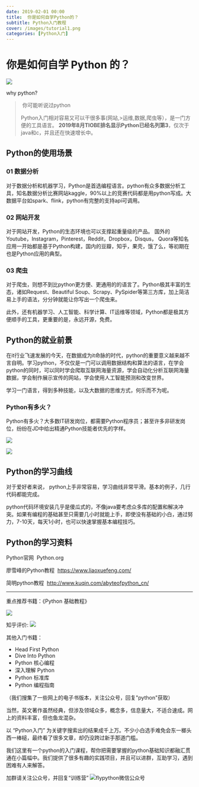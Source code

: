 ```yaml
---
date: 2019-02-01 00:00
title:  你是如何自学Python的？
subtitle: Python入门教程
cover: /images/tutorial1.png
categories: [Python入门]
---
```

# 你是如何自学 Python 的？

![](http://jcjview.github.io/img/flypythonflypython001.jpg)

why python?
 
> 你可能听说过python
>
>Python入门相对容易又可以干很多事(网站,>运维,数据,爬虫等），是一门方便的工具语言。
>**2019年8月TIOBE排名显示Python已经名列第3**，仅次于java和c，并且还在快速增长中。

## Python的使用场景

### 01 数据分析

对于数据分析和机器学习，Python是首选编程语言。python有众多数据分析工具，知名数据分析比赛网站kaggle，90%以上的竞赛代码都是用python写成。大数据平台如spark、flink，python有完整的支持api可调用。
### 02 网站开发
对于网站开发，Python的生态环境也可以支撑起重量级的产品。
国外的Youtube，Instagram，Pinterest，Reddit，Dropbox，Disqus， Quora等知名应用一开始都是基于Python构建，国内的豆瓣，知乎，果壳，饿了么，等初期在也是Python应用的典型。

### 03 爬虫

对于爬虫，则想不到比python更方便、更通用的的语言了。Python极其丰富的生态，诸如Request、Beautiful Soup、Scrapy、PySpider等第三方库，加上简洁易上手的语法，分分钟就能让你写出一个爬虫来。


此外，还有机器学习、人工智能、科学计算、IT运维等领域，Python都是极其方便顺手的工具，更重要的是，永远开源，免费。


## Python的就业前景


在it行业飞速发展的今天，在数据成为it命脉的时代，python的重要意义越来越不言自明。学习python，不仅仅是一门可以调用数据结构和算法的语言，在学会python的同时，可以同时学会爬取互联网海量资源，学会自动化分析互联网海量数据，学会制作展示宣传的网站，学会使用人工智能预测和改变世界。

学习一门语言，得到多种技能，以及大数据的思维方式，何乐而不为呢。

### Python有多火？

Python有多火？大多数IT研发岗位，都需要Python程序员；甚至许多非研发岗位，纷纷在JD中给出精通Python技能者优先的字样。

![](http://jcjview.github.io/img/flypythonpython%20job.jpg)


![](http://jcjview.github.io/img/flypythonpython%20job2.jpg)


## Python的学习曲线


对于爱好者来说， python上手非常容易，学习曲线非常平滑。基本的例子，几行代码都能完成。

python代码环境安装几乎是傻瓜式的，不像java要考虑众多库的配置和解决冲突。如果有编程的基础甚至只需要几小时就能上手，即使没有基础的小白，通过努力，7-10天，每天1小时，也可以快速掌握基本编程技巧。

##  Python的学习资料


Python官网 
Python.org

廖雪峰的Python教程  
https://www.liaoxuefeng.com/

简明python教程  
http://www.kuqin.com/abyteofpython_cn/

---

重点推荐书籍：《Python 基础教程》

![](http://jcjview.github.io/img/flypythonflpython001zhihu.jpg)

知乎评价:
![](
http://jcjview.github.io/img/flypythonflpython001zhihu002.jpg)



其他入门书籍：

* Head First Python
* Dive Into Python
* Python 核心编程
* 深入理解 Python
* Python 标准库
* Python 编程指南



（我们搜集了一些网上的电子书版本，关注公众号，回复"python"获取）

当然，英文著作虽然经典，但涉及领域众多，概念多，信息量大，不适合速成。网上的资料丰富，但也鱼龙混杂。

以 “Python入门” 为关键字搜索出的结果成千上万。不少小白选手难免会东一榔头西一棒槌，最终看了很多文章，却仍没跨过新手那道门槛。

我们这里有一个python的入门课程，帮你把需要掌握的python基础知识都融汇贯通在小篇幅中。我们提供了很多有趣的实践项目，并且可以进群，互助学习，遇到困难有人来解答。

加群请关注公众号，并回复“训练营”
  ![flypython微信公众号](https://flypython.com/images/wechat.png)